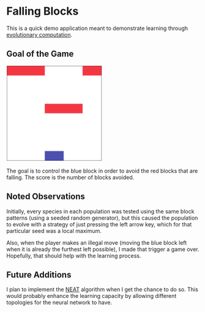 # Falling Blocks

This is a quick demo application meant to demonstrate learning through [evolutionary computation](https://en.wikipedia.org/wiki/Evolutionary_computation).

## Goal of the Game

<img src="resources/falling_blocks.gif" width="250" height="250" />

The goal is to control the blue block in order to avoid the red blocks that are falling. The score is the number of blocks avoided.

## Noted Observations
Initially, every species in each population was tested using the same block patterns (using a seeded random generator), but this caused the population to evolve with a strategy of just pressing the left arrow key, which for that particular seed was a local maximum.

Also, when the player makes an illegal move (moving the blue block left when it is already the furthest left possible), I made that trigger a game over. Hopefully, that should help with the learning process.


## Future Additions

I plan to implement the [NEAT](https://en.wikipedia.org/wiki/Neuroevolution_of_augmenting_topologies) algorithm when I get the chance to do so. This would probably enhance the learning capacity by allowing different topologies for the neural network to have.
